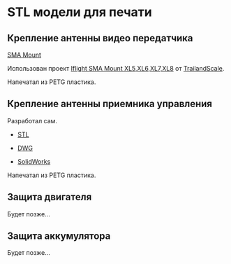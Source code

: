 # STL модели для печати

## Крепление антенны видео передатчика

[SMA Mount](3d/iflight-sma-mount.stl)

Использован проект [Iflight SMA Mount XL5,XL6,XL7,XL8](https://www.thingiverse.com/thing:3726536) от [TrailandScale](https://www.thingiverse.com/trailandscale/designs).

Напечатал из PETG пластика.

## Крепление антенны приемника управления

Разработал сам. 

- [STL](3d/fpv_tbs_mount.stl)

- [DWG](3d/fpv_tbs_mount.dwg)

- [SolidWorks](3d/fpv_tbs_mount.sldprt)

Напечатал из PETG пластика.

## Защита двигателя

Будет позже...

## Защита аккумулятора

Будет позже...